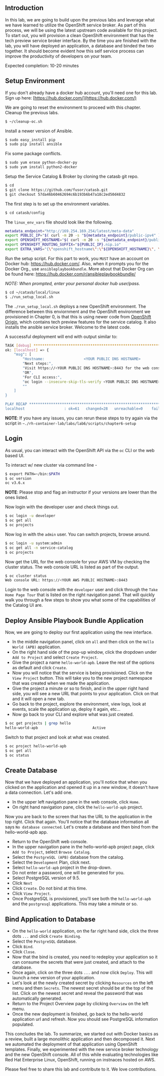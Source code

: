 ## Introduction

In this lab, we are going to build upon the previous labs and leverage what we have learned to utilize the OpenShift service broker. As part of this process, we will be using the latest upstream code available for this project. To start out, you will provision a clean OpenShift environment that has the tech preview service broker interface.  By the time you are finished with the lab, you will have deployed an application, a database and binded the two together.  It should become evident how this self service process can improve the productivity of developers on your team.

Expected completion: 10-20 minutes

## Setup Environment
If you don't already have a docker hub account, you'll need one for this lab. Sign up here: 
[https://hub.docker.com/](https://hub.docker.com/)

We are going to reset the environment to proceed with this chapter. Cleanup the previous labs.

```bash
$ ~/cleanup-oc.sh
```

Install a newer version of Ansible.

```bash
$ sudo easy_install pip
$ sudo pip install ansible
```

Fix some package conflicts.

```bash
$ sudo yum erase python-docker-py 
$ sudo yum install python2-docker
```

Setup the Service Catalog & Broker by cloning the catasb git repo. 

```bash
$ cd
$ git clone https://github.com/fusor/catasb.git 
$ git checkout 57da46b60462694c6b193b6b47a18c2ed50d4832
```
The first step is to set up the environment variables.

```bash
$ cd catasb/config
```

The `linux_env_vars` file should look like the following.

```bash
metadata_endpoint="http://169.254.169.254/latest/meta-data"
export PUBLIC_IP="$( curl -m 20 -s "${metadata_endpoint}/public-ipv4" )"
export OPENSHIFT_HOSTNAME="$( curl -m 20 -s "${metadata_endpoint}/public-hostname" )"
export OPENSHIFT_ROUTING_SUFFIX="${PUBLIC_IP}.nip.io"
export EXTRA_VARS="{\"openshift_hostname\":\"${OPENSHIFT_HOSTNAME}\", \"openshift_routing_suffix\":\"${OPENSHIFT_ROUTING_SUFFIX}\" }"
```

Run the setup script. For this part to work, you `MUST` have an account on Docker hub: https://hub.docker.com/.  Also, when it prompts you for the Docker Org., use `ansibleplaybookbundle`.  More about that Docker Org can be found here: https://hub.docker.com/r/ansibleplaybookbundle/

_NOTE: When prompted, enter your personal docker hub user/pass._
```bash
$ cd ~/catasb/local/linux
$ ./run_setup_local.sh
```

The `./run_setup_local.sh` deploys a new OpenShift environment.  The difference between this enviornment and the OpenShift environment we provisioned in Chapter 0, is that this is using newer code from [OpenShift Origin](https://github.com/openshift/origin), which contains tech preview features for the service catalog. It also installs the ansible service broker. Welcome to the latest code.

A successful deployment will end with output similar to:

```bash
TASK [debug] *********************************************************************************************************************
ok: [localhost] => {
    "msg": [
        "Hostname:                  <YOUR PUBLIC DNS HOSTNAME>
        "Next steps:",
        "Visit https://<YOUR PUBLIC DNS HOSTNAME>:8443 for the web console",
        "OR",
        "For CLI access:",
        "oc login --insecure-skip-tls-verify <YOUR PUBLIC DNS HOSTNAME>:8443 -u <USERNAME> -p <PASSWORD>",
        ""
    ]
}

PLAY RECAP ***********************************************************************************************************************
localhost                  : ok=61   changed=28   unreachable=0    failed=0
```

**NOTE**: If you have any issues, you can rerun these steps to try again via the script in `~./rh-container-lab/labs/lab6/scripts/chapter6-setup`

## Login
As usual, you can interact with the OpenShift API via the `oc` CLI or the web based UI.

To interact w/ new cluster via command line -

```bash
$ export PATH=~/bin:$PATH
$ oc version
oc v3.6.x
```

**NOTE**: Please stop and flag an instructor if your versions are lower than the ones listed.

Now login with the developer user and check things out.

```bash
$ oc login -u developer
$ oc get all
$ oc projects
```

Now log in with the `admin` user. You can switch projects, browse around.

```bash
$ oc login -u system:admin
$ oc get all -n service-catalog
$ oc projects
```

Now get the URL for the web console for your AWS VM by checking the cluster status.  The web console URL is listed as part of the output.
```bash
$ oc cluster status
Web console URL: https://<YOUR AWS PUBLIC HOSTNAME>:8443
```

Login to the web console with the `developer` user and click through the `Take Home Page Tour` that is listed on the right navigation panel. That will quickly walk you through a few steps to show you what some of the capabilities of the Catalog UI are.

## Deploy Ansible Playbook Bundle Application
Now, we are going to deploy our first application using the new interface. 

- In the middle navigation panel, click on `all` and then click on the `Hello World (APB)` application.
- On the right hand side of the pop-up window, click the dropdown under `Add to Project` and select `Create Project`.
- Give the project a name `hello-world-apb`.  Leave the rest of the options as default and click `Create`.
- Now you will notice that the service is being provisioned.  Click on the `View Project` button. This will take you to the new project namespace that was created when we made the application.
- Give the project a minute or so to finish, and in the upper right hand side, you will see a new URL that points to your application.  Click on that and it will open a new tab.
- Go back to the project, explore the environment, view logs, look at events, scale the application up, deploy it again, etc...
- Now go back to your CLI and explore what was just created.

```bash
$ oc get projects | grep hello
hello-world-apb                         Active
```

Switch to that project and look at what was created.

```bash
$ oc project hello-world-apb
$ oc get all
$ oc status
```

## Create Database
Now that we have deployed an application, you'll notice that when you clicked on the application and opened it up in a new window, it doesn't have a data connection. Let's add one.
- In the upper left navigation pane in the web console, click `Home`.
- On right hand navigation pane, click the `hello-world-apb` project.

Now you are back to the screen that has the URL to the application in the top right.  Click that again. You'll notice that the database information all says `No database connected`.  Let's create a database and then bind from the hello-world-apb app.

- Return to the OpenShift web console.
- In the upper navigation pane in the hello-world-apb project page, click `Add to Project`, select `Browse Catalog`.
- Select the `PostgreSQL (APB)` database from the catalog.
- Select the `Development` Plan, click next.
- Select `hello-world-apb` project in the drop-down.
- Do not enter a password, one will be generated for you.
- Select PostgreSQL version of 9.5.
- Click `Next`
- Click `Create`.  Do not bind at this time.
- Click `View Project`.
- Once PostgreSQL is provisioned, you'll see both the `hello-world-apb` and the `postgresql` applications.  This may take a minute or so.

## Bind Application to Database
- On the `hello-world` application, on the far right hand side, click the three dots `...` and click `Create Binding`. 
- Select the `PostgreSQL` database.
- Click `Bind`.
- Click `Close`.
- Now that the bind is created, you need to redeploy your application so it can consume the secrets that were just created, and attach to the database.
- Once again, click on the three dots `...` and now click `Deploy`.  This will launch a new version of your application.
- Let's look at the newly created secret by clicking `Resources` on the left menu and then `Secrets`. The newest secret should be at the top of the list. Click on the newest secret and reveal the password that was automatically generated.
- Return to the Project Overview page by clicking `Overview` on the left menu.
- Once the new deployment is finished, go back to the hello-world application url and refresh.  Now you should see PostgreSQL information populated.

This concludes the lab. To summarize, we started out with Docker basics as a review, built a large monolithic application and then decomposed it.  Next we automated the deployment of that application using OpenShift templates.  Finally, we experimented with the new service broker technology and the new OpenShift console.  All of this while evaluating technologies like Red Hat Enterprise Linux, OpenShift, running on instnaces hosted on AWS.

Please feel free to share this lab and contribute to it.  We love contributions.

